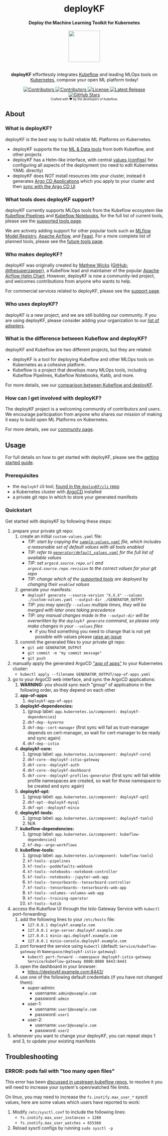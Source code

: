 <h1 align="center">deployKF</h1>

<div align="center">
  <b>Deploy the Machine Learning Toolkit for Kubernetes</b>
</div>

<br>

<div align="center">
  <a href="https://www.deploykf.org/" target="_blank" rel="noopener">
    <img src="https://www.deploykf.org/assets/images/logo_1/logo.svg" width="100">
  </a>
</div>

<br>

<p align="center">
  <b>deployKF</b> effortlessly integrates <a href="https://www.kubeflow.org/" target="_blank" rel="noopener">Kubeflow</a> and leading MLOps tools on <a href="https://kubernetes.io/" target="_blank" rel="noopener">Kubernetes</a>, compose your open ML platform today!
</p>

<div align="center">
  <a href="https://github.com/deployKF/deployKF/fork">
    <img alt="Contributors" src="https://img.shields.io/github/forks/deployKF/deployKF?style=flat-square&color=28a745">
  </a>
  <a href="https://github.com/deployKF/deployKF/graphs/contributors">
    <img alt="Contributors" src="https://img.shields.io/github/contributors/deployKF/deployKF?style=flat-square&color=28a745">
  </a>
  <a href="https://github.com/deployKF/deployKF/blob/master/LICENSE">
    <img alt="License" src="https://img.shields.io/github/license/deployKF/deployKF?style=flat-square&color=28a745">
  </a>
  <a href="https://github.com/deployKF/deployKF/releases">
    <img alt="Latest Release" src="https://img.shields.io/github/v/release/deployKF/deployKF?style=flat-square&color=6f42c1&label=latest%20release">
  </a>
  <br>
  <a href="https://github.com/deployKF/deployKF/stargazers">
    <img alt="GitHub Stars" src="https://img.shields.io/github/stars/deployKF/deployKF?style=for-the-badge&color=ffcb2f&label=Support%20with%20%E2%AD%90%20on%20GitHub">
  </a>
  <br>
  <sub><sub>Crafted with ❤️ by the developers of Kubeflow.</sub></sub>
</div>

## About

### What is deployKF?

deployKF is the best way to build reliable ML Platforms on Kubernetes.

- deployKF supports the top [ML & Data tools](https://www.deploykf.org/reference/tools/) from both Kubeflow, and other projects
- deployKF has a Helm-like interface, with central [values (configs)](https://www.deploykf.org/reference/deploykf-values/) for configuring all aspects of the deployment (no need to edit Kubernetes YAML directly)
- deployKF does NOT install resources into your cluster, instead it generates [Argo CD Applications](https://argo-cd.readthedocs.io/en/stable/operator-manual/declarative-setup/#applications) which you apply to your cluster and then [sync with the Argo CD UI](https://argo-cd.readthedocs.io/en/stable/getting_started/#syncing-via-ui)

### What tools does deployKF support?

deployKF currently supports MLOps tools from the Kubeflow ecosystem like [Kubeflow Pipelines](https://www.deploykf.org/reference/tools/#kubeflow-pipelines) and [Kubeflow Notebooks](https://www.deploykf.org/reference/tools/#kubeflow-notebooks), for the full list of current tools, please see the [supported tools page](https://www.deploykf.org/reference/tools/).

We are actively adding support for other popular tools such as [MLflow Model Registry](https://www.deploykf.org/reference/future-tools/#mlflow-model-registry), [Apache Airflow](https://www.deploykf.org/reference/future-tools/#apache-airflow), and [Feast](https://www.deploykf.org/reference/future-tools/#feast). 
For a more complete list of planned tools, please see the [future tools page](https://www.deploykf.org/reference/future-tools/).

### Who makes deployKF?

deployKF was originally created by [Mathew Wicks](https://www.linkedin.com/in/mathewwicks/) ([GitHub: @thesuperzapper](https://github.com/thesuperzapper)), a Kubeflow lead and maintainer of the popular [Apache Airflow Helm Chart](https://github.com/airflow-helm/charts).
However, deployKF is now a community-led project, and welcomes contributions from anyone who wants to help.

For commercial services related to deployKF, please see the [support page](https://www.deploykf.org/about/support/#commercial-support).

### Who uses deployKF?

deployKF is a new project, and we are still building our community.
If you are using deployKF, please consider adding your organization to our [list of adopters](ADOPTERS.md).

### What is the difference between Kubeflow and deployKF?

deployKF and Kubeflow are two different projects, but they are related:
      
- deployKF is a tool for deploying Kubeflow and other MLOps tools on Kubernetes as a cohesive platform.
- Kubeflow is a project that develops many MLOps tools, including Kubeflow Pipelines, Kubeflow Notebooks, Katib, and more.

For more details, see our [comparison between Kubeflow and deployKF](https://www.deploykf.org/about/kubeflow-vs-deploykf/).

### How can I get involved with deployKF?

The deployKF project is a welcoming community of contributors and users. 
We encourage participation from anyone who shares our mission of making it easy to build open ML Platforms on Kubernetes.

For more details, see our [community page](https://www.deploykf.org/about/community/).

## Usage

For full details on how to get started with deployKF, please see the [getting started guide](https://www.deploykf.org/guides/getting-started/).

### Prerequisites

- the `deploykf` cli tool, [found in the `deployKF/cli` repo](https://github.com/deployKF/cli)
- a Kubernetes cluster with [ArgoCD](https://argo-cd.readthedocs.io/en/stable/getting_started/) installed
- a private git repo in which to store your generated manifests

### Quickstart

Get started with deployKF by following these steps:

1. prepare your private git repo:
    1. create an initial `custom-values.yaml` file:
        - _TIP: start by copying the [`sample-values.yaml`](sample-values.yaml) file, which includes a reasonable set of default values with all tools enabled_
        - _TIP: refer to [`generator/default_values.yaml`](generator/default_values.yaml) for the full list of available values_
        - _TIP: set `argocd.source.repo.url` and `argocd.source.repo.revision` to the correct values for your git repo_
        - _TIP: change which of the [supported tools](https://www.deploykf.org/reference/tools/) are deployed by changing their `enabled` values_
    2. generate your manifests:
        - `deploykf generate --source-version "X.X.X" --values ./custom-values.yaml --output-dir ./GENERATOR_OUTPUT`
        - _TIP: you may specify `--values` multiple times, they will be merged with later ones taking precedence_
        - _TIP: any manual changes made in the `--output-dir` will be overwritten by the `deploykf generate` command, so please only make changes in your `--values` files_
           - if you find something you need to change that is not yet possible with values please [raise an issue](https://github.com/deployKF/deployKF/issues)
    3. commit the generated files to your private git repo: 
        - `git add GENERATOR_OUTPUT`
        - `git commit -m "my commit message"`
        - `git push`
2. manually apply the generated ArgoCD ["app of apps"](https://argo-cd.readthedocs.io/en/stable/operator-manual/cluster-bootstrapping/#app-of-apps-pattern) to your Kubernetes cluster:
    - `kubectl apply --filename GENERATOR_OUTPUT/app-of-apps.yaml`
3. go to your ArgoCD web interface, and sync the ArgoCD applications:
    1. __WARNING:__ you should sync each "group" of applications in the following order, as they depend on each other
    2. __app-of-apps__
        1. `deploykf-app-of-apps`
    3. __deploykf-dependencies:__ 
        1. (group label: `app.kubernetes.io/component: deploykf-dependencies`)
        1. `dkf-dep--kyverno`
        2. `dkf-dep--cert-manager` (first sync will fail as trust-manager depends on cert-manager, so wait for cert-manager to be ready and sync again)
        3. `dkf-dep--istio`
    4. __deploykf-core:__ 
        1. (group label: `app.kubernetes.io/component: deploykf-core`)
        1. `dkf-core--deploykf-istio-gateway`
        2. `dkf-core--deploykf-auth`
        3. `dkf-core--deploykf-dashboard`
        4. `dkf-core--deploykf-profiles-generator` (first sync will fail while profile namespaces are created, so wait for those namespace to be created and sync again)
    5. __deploykf-opt:__ 
        1. (group label: `app.kubernetes.io/component: deploykf-opt`)
        1. `dkf-opt--deploykf-mysql`
        2. `dkf-opt--deploykf-minio`
    6. __deploykf-tools:__ 
        1. (group label: `app.kubernetes.io/component: deploykf-tools`)
        1. N/A
    7. __kubeflow-dependencies:__ 
        1. (group label: `app.kubernetes.io/component: kubeflow-dependencies`)
        1. `kf-dep--argo-workflows`
    8. __kubeflow-tools:__ 
        1. (group label: `app.kubernetes.io/component: kubeflow-tools`)
        1. `kf-tools--pipelines`
        2. `kf-tools--poddefaults-webhook`
        3. `kf-tools--notebooks--notebook-controller` 
        4. `kf-tools--notebooks--jupyter-web-app`
        5. `kf-tools--tensorboards--tensorboard-controller`
        6. `kf-tools--tensorboards--tensorboards-web-app`
        7. `kf-tools--volumes--volumes-web-app`
        8. `kf-tools--training-operator`
        9. `kf-tools--katib`
4. access the Kubeflow UI through the Istio Gateway Service with `kubectl` port-forwarding:
    1. add the following lines to your `/etc/hosts` file:
        - `127.0.0.1 deploykf.example.com` 
        - `127.0.0.1 argo-server.deploykf.example.com` 
        - `127.0.0.1 minio-api.deploykf.example.com` 
        - `127.0.0.1 minio-console.deploykf.example.com`
    2. port forward the service using `kubectl` (default: `Service/kubeflow-gateway` in `Namespace/deploykf-istio-gateway`):
        - `kubectl port-forward --namespace deploykf-istio-gateway Service/kubeflow-gateway 8080:8080 8443:8443`
    3. open the dashboard in your browser:
        - https://deploykf.example.com:8443/
    4. use one of the following default credentials (if you have not changed them):
        - super-admin:
            - username: `admin@example.com`
            - password: `admin`
        - user-1:
            - username: `user1@example.com`
            - password: `user1`
        - user-2:
            - username: `user2@example.com`
            - password: `user2`
5. whenever you want to change your deployKF, you can repeat steps 1 and 3, to update your existing manifests

## Troubleshooting

### ERROR: pods fail with "too many open files"

This error has been [discussed in upstream kubeflow repos](https://github.com/kubeflow/manifests/issues/2087), to resolve it you will need to increase your system's open/watched file limits.

On linux, you may need to increase the `fs.inotify.max_user_*` sysctl values, here are some values which users have reported to work:

1. Modify `/etc/sysctl.conf` to include the following lines:
    - `fs.inotify.max_user_instances = 1280`
    - `fs.inotify.max_user_watches = 655360`
2. Reload sysctl configs by running `sudo sysctl -p`